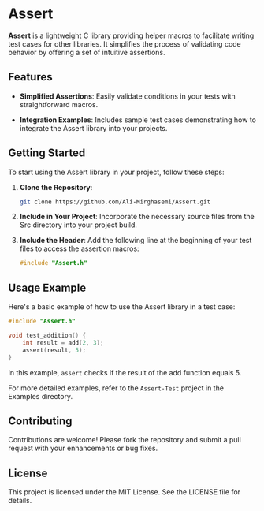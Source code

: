 # Assert

**Assert** is a lightweight C library providing helper macros to facilitate writing test cases for other libraries. It simplifies the process of validating code behavior by offering a set of intuitive assertions.

## Features

- **Simplified Assertions**: Easily validate conditions in your tests with straightforward macros.

- **Integration Examples**: Includes sample test cases demonstrating how to integrate the Assert library into your projects.

## Getting Started

To start using the Assert library in your project, follow these steps:

1. **Clone the Repository**:

   ```bash
   git clone https://github.com/Ali-Mirghasemi/Assert.git
    ```

2. **Include in Your Project**: Incorporate the necessary source files from the Src directory into your project build.​

3. **Include the Header**: Add the following line at the beginning of your test files to access the assertion macros:
    
    ```c
    #include "Assert.h"
    ```

## Usage Example

Here's a basic example of how to use the Assert library in a test case:

```c
#include "Assert.h"

void test_addition() {
    int result = add(2, 3);
    assert(result, 5);
}
```

In this example, `assert` checks if the result of the add function equals 5.​

For more detailed examples, refer to the `Assert-Test` project in the Examples directory.

## Contributing

Contributions are welcome! Please fork the repository and submit a pull request with your enhancements or bug fixes.

## License

This project is licensed under the MIT License. See the LICENSE file for details.
